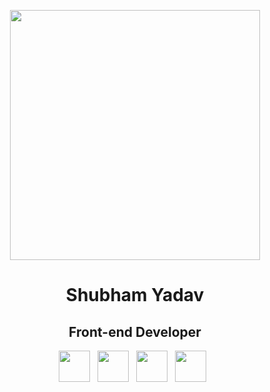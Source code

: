 <p align="center">
<img src="img/shubham.jpg" height="400">
</p>

<h1 align="center">Shubham Yadav</h1>

<h2 align="center">Front-end Developer</h2>

<p align='center'>
  <a href="mailto:shubhamdv19@gmail.com"><img height="50" src="img/gmail.png?raw=true"></a>&nbsp;&nbsp;
  <a href="https://www.linkedin.com/in/shubhamdsm/"><img height="50" src="img/linkedin.png?raw=true"></a>&nbsp;&nbsp;
  <a href="https://twitter.com/shubhamdsm"><img height="50" src="img/twitter.png?raw=true"></a>&nbsp;&nbsp;
  <a href="https://shubhamyadav.netlify.com"><img height="50" src="img/website.png?raw=true"></a>&nbsp;&nbsp;
</p>

